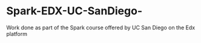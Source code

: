 # Spark-EDX-UC-SanDiego-

Work done as part of the Spark course offered by UC San Diego on the Edx platform
